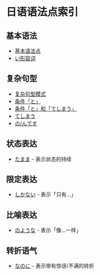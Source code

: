 # 日语语法点索引

## 基本语法
- [基本语法点](basic_grammar_points.md)
- [い形容词](i-adjective.md)

## 复杂句型
- [复杂句型模式](complex_sentence_patterns.md)
- [条件「と」](conditional_to.md)
- [条件「と」和「てしまう」](conditional_to_and_te_shimau.md)
- [てしまう](te_shimau.md)
- [の/んです](node.md)

## 状态表达
- [たまま](tamama.md) - 表示状态的持续

## 限定表达
- [しかない](shikanai.md) - 表示「只有...」

## 比喻表达
- [のような](noyouna.md) - 表示「像...一样」

## 转折语气
- [なのに](nanoni.md) - 表示带有惊讶/不满的转折